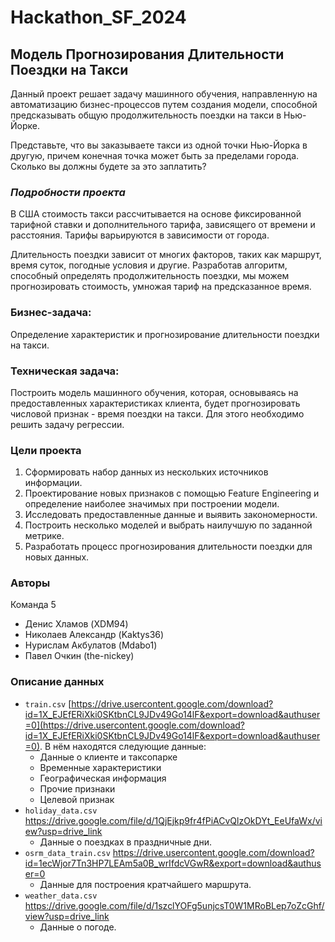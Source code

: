 # Hackathon_SF_2024
## Модель Прогнозирования Длительности Поездки на Такси

Данный проект решает задачу машинного обучения, направленную на автоматизацию бизнес-процессов путем создания модели, способной предсказывать общую продолжительность поездки на такси в Нью-Йорке.

Представьте, что вы заказываете такси из одной точки Нью-Йорка в другую, причем конечная точка может быть за пределами города. Сколько вы должны будете за это заплатить? 
### *Подробности проекта*
В США стоимость такси рассчитывается на основе фиксированной тарифной ставки и дополнительного тарифа, зависящего от времени и расстояния. Тарифы варьируются в зависимости от города.

Длительность поездки зависит от многих факторов, таких как маршрут, время суток, погодные условия и другие. Разработав алгоритм, способный определять продолжительность поездки, мы можем прогнозировать стоимость, умножая тариф на предсказанное время.

### Бизнес-задача: 
Определение характеристик и прогнозирование длительности поездки на такси.

### Техническая задача: 
Построить модель машинного обучения, которая, основываясь на предоставленных характеристиках клиента, будет прогнозировать числовой признак - время поездки на такси. Для этого необходимо решить задачу регрессии.

### Цели проекта
1. Сформировать набор данных из нескольких источников информации.
2. Проектирование новых признаков с помощью Feature Engineering и определение наиболее значимых при построении модели.
3. Исследовать предоставленные данные и выявить закономерности.
4. Построить несколько моделей и выбрать наилучшую по заданной метрике.
5. Разработать процесс прогнозирования длительности поездки для новых данных.

### Авторы
Команда 5
- Денис Хламов (XDM94)
- Николаев Александр (Kaktys36)
- Нурислам Акбулатов (Mdabo1)
- Павел Очкин (the-nickey)

### Описание данных
- `train.csv` [https://drive.usercontent.google.com/download?id=1X_EJEfERiXki0SKtbnCL9JDv49Go14lF&export=download&authuser=0](https://drive.usercontent.google.com/download?id=1X_EJEfERiXki0SKtbnCL9JDv49Go14lF&export=download&authuser=0). В нём находятся следующие данные:
  - Данные о клиенте и таксопарке
  - Временные характеристики
  - Географическая информация
  - Прочие признаки
  - Целевой признак
- `holiday_data.csv` https://drive.google.com/file/d/1QjEjkp9fr4fPiACvQlzOkDYt_EeUfaWx/view?usp=drive_link
  - Данные о поездках в праздничные дни.
- `osrm_data_train.csv` https://drive.usercontent.google.com/download?id=1ecWjor7Tn3HP7LEAm5a0B_wrIfdcVGwR&export=download&authuser=0
  - Данные для построения кратчайшего маршрута.
- `weather_data.csv` https://drive.google.com/file/d/1szclYOFg5unjcsT0W1MRoBLep7oZcGhf/view?usp=drive_link
  - Данные о погоде.

